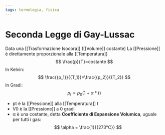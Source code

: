 ```yaml
---
tags: termologia, fisica
---
```

# Seconda Legge di Gay-Lussac
Data una [[Trasformazione Isocora]] ([[Volume]] costante) La [[Pressione]] è direttamente proporzionale alla [[Temperatura]] 
$$
\frac{p}{T}=costante
$$
In Kelvin:
$$
\frac{{p_1}}{{T_1}}=\frac{{p_2}}{{T_2}}
$$
In Gradi:
$$
p_t=p_0(1+\alpha*t)
$$
- pt è la [[Pressione]] alla [[Temperatura]] t
- V0 è la [[Pressione]]  a 0 gradi
- α è una costante, detta __Coefficiente di Espansione Volumica__, uguale per tutti i gas:
$$
\alpha = \frac{1}{{273°C}}
$$
